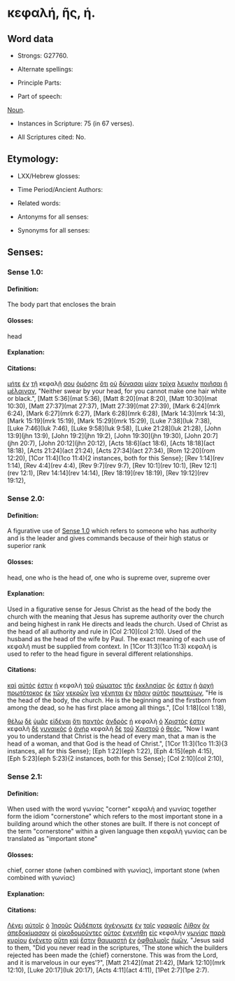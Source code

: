 # κεφαλή, ῆς, ἡ.

<!-- Status: S2=Needs2ndReview -->
<!-- Lexica used for edits: BDAG, FFM, LN, BN, A-S -->

## Word data

* Strongs: G27760.


* Alternate spellings:

* Principle Parts: 

* Part of speech: 

[Noun](http://ugg.readthedocs.io/en/latest/noun.html). 

* Instances in Scripture: 75 (in 67 verses).

* All Scriptures cited: No.

## Etymology: 

* LXX/Hebrew glosses: 

* Time Period/Ancient Authors: 

* Related words: 

* Antonyms for all senses:

* Synonyms for all senses: 

## Senses:

### Sense 1.0:

#### Definition: 

The body part that encloses the brain

#### Glosses:

head

#### Explanation:

#### Citations:

[μήτε](../G33830/01.md) [ἐν](../G17220/01.md) [τῇ](../G35880/01.md) κεφαλῇ [σου](../G47710/01.md) [ὀμόσῃς](../G36600/01.md) [ὅτι](../G37540/01.md) [οὐ](../G37560/01.md) [δύνασαι](../G14100/01.md) [μίαν](../G15200/01.md) [τρίχα](../G23590/01.md) [λευκὴν](../G30220/01.md) [ποιῆσαι](../G41600/01.md) [ἢ](../G22280/01.md) [μέλαιναν](../G31890/01.md), 
"Neither swear by your head, for you cannot make one hair white or black.", 
[Matt 5:36](mat 5:36),  [Matt 8:20](mat 8:20),  [Matt 10:30](mat 10:30),  [Matt 27:37](mat 27:37),  [Matt 27:39](mat 27:39),  [Mark 6:24](mrk 6:24),  [Mark 6:27](mrk 6:27),  [Mark 6:28](mrk 6:28),  [Mark 14:3](mrk 14:3),  [Mark 15:19](mrk 15:19),  [Mark 15:29](mrk 15:29),  [Luke 7:38](luk 7:38),  [Luke 7:46](luk 7:46),  [Luke 9:58](luk 9:58),  [Luke 21:28](luk 21:28),  [John 13:9](jhn 13:9),  [John 19:2](jhn 19:2),  [John 19:30](jhn 19:30),  [John 20:7](jhn 20:7),  [John 20:12](jhn 20:12),  [Acts 18:6](act 18:6),  [Acts 18:18](act 18:18),  [Acts 21:24](act 21:24),  [Acts 27:34](act 27:34),  [Rom 12:20](rom 12:20),  [1Cor 11:4](1co 11:4){2 instances, both for this Sense};  [Rev 1:14](rev 1:14),  [Rev 4:4](rev 4:4),  [Rev 9:7](rev 9:7),  [Rev 10:1](rev 10:1),  [Rev 12:1](rev 12:1),  [Rev 14:14](rev 14:14),  [Rev 18:19](rev 18:19),  [Rev 19:12](rev 19:12),  

### Sense 2.0:

#### Definition: 

A figurative use of [Sense 1.0](#sense-10) which refers to someone who has authority and is the leader and gives commands because of their high status or superior rank

#### Glosses:

head, one who is the head of, one who is supreme over, supreme over

#### Explanation:

Used in a figurative sense for Jesus Christ as the head of the body the church with the meaning that Jesus has supreme authority over the church and being highest in rank He directs and leads the church. Used of Christ as the head of all authority and rule in [Col 2:10](col 2:10). Used of the husband as the head of the wife by Paul. The exact meaning of each use of κεφαλή must be supplied from context. In [1Cor 11:3](1co 11:3) κεφαλή is used to refer to the head figure in several different relationships.

#### Citations:

[καὶ](../G25320/01.md) [αὐτός](../G08460/01.md) [ἐστιν](../G99999/01.md) [ἡ](../G35880/01.md) κεφαλὴ [τοῦ](../G35880/01.md) [σώματος](../G49830/01.md) [τῆς](../G35880/01.md) [ἐκκλησίας](../G15770/01.md) [ὅς](../G37390/01.md) [ἐστιν](../G99999/01.md) [ἡ](../G35880/01.md) [ἀρχή](../G07460/01.md) [πρωτότοκος](../G44160/01.md) [ἐκ](../G15370/01.md) [τῶν](../G35880/01.md) [νεκρῶν](../G34980/01.md) [ἵνα](../G24430/01.md) [γένηται](../G10960/01.md) [ἐν](../G17220/01.md) [πᾶσιν](../G39560/01.md) [αὐτὸς](../G08460/01.md) [πρωτεύων](../G44090/01.md), 
"He is the head of the body, the church. He is the beginning and the firstborn from among the dead, so he has first place among all things.", 
[Col 1:18](col 1:18),  



[θέλω](../G23090/01.md) [δὲ](../G11610/01.md) [ὑμᾶς](../G47710/01.md) [εἰδέναι](../G99999/01.md) [ὅτι](../G37540/01.md) [παντὸς](../G39560/01.md) [ἀνδρὸς](../G04350/01.md) [ἡ](../G35880/01.md) κεφαλὴ [ὁ](../G35880/01.md) [Χριστός](../G55470/01.md) [ἐστιν](../G99999/01.md) κεφαλὴ [δὲ](../G11610/01.md) [γυναικὸς](../G11350/01.md) [ὁ](../G35880/01.md) [ἀνήρ](../G04350/01.md) κεφαλὴ [δὲ](../G11610/01.md) [τοῦ](../G35880/01.md) [Χριστοῦ](../G55470/01.md) [ὁ](../G35880/01.md) [θεός](../G23160/01.md), 
"Now I want you to understand that Christ is the head of every man, that a man is the head of a woman, and that God is the head of Christ.", 
[1Cor 11:3](1co 11:3){3 instances, all for this Sense};  [Eph 1:22](eph 1:22),  [Eph 4:15](eph 4:15),  [Eph 5:23](eph 5:23){2 instances, both for this Sense};  [Col 2:10](col 2:10),  

### Sense 2.1:

#### Definition: 

When used with the word γωνίας "corner" κεφαλὴ and γωνίας together form the idiom "cornerstone" which refers to the most important stone in a building around which the other stones are built. If there is not concept of the term "cornerstone" within a given language then κεφαλὴ γωνίας can be translated as  "important stone" 

#### Glosses:

chief, corner stone (when combined with γωνίας), important stone (when combined with γωνίας)

#### Explanation:

#### Citations:

[Λέγει](../G30040/01.md) [αὐτοῖς](../G08460/01.md) [ὁ](../G35880/01.md) [Ἰησοῦς](../G24240/01.md) [Οὐδέποτε](../G37630/01.md) [ἀνέγνωτε](../G03140/01.md) [ἐν](../G17220/01.md) [ταῖς](../G35880/01.md) [γραφαῖς](../G11240/01.md) [Λίθον](../G30370/01.md) [ὃν](../G37390/01.md) [ἀπεδοκίμασαν](../G05930/01.md) [οἱ](../G35880/01.md) [οἰκοδομοῦντες](../G36180/01.md) [οὗτος](../G37780/01.md) [ἐγενήθη](../G10960/01.md) [εἰς](../G15190/01.md) κεφαλὴν [γωνίας](../G11370/01.md) [παρὰ](../G38440/01.md) [κυρίου](../G29620/01.md) [ἐγένετο](../G10960/01.md) [αὕτη](../G37780/01.md) [καὶ](../G25320/01.md) [ἔστιν](../G99999/01.md) [θαυμαστὴ](../G22980/01.md) [ἐν](../G17220/01.md) [ὀφθαλμοῖς](../G37880/01.md) [ἡμῶν](../G14730/01.md), 
"Jesus said to them, "Did you never read in the scriptures, 'The stone which the builders rejected has been made the {chief} cornerstone. This was from the Lord, and it is marvelous in our eyes'?", 
[Matt 21:42](mat 21:42),  [Mark 12:10](mrk 12:10),  [Luke 20:17](luk 20:17),  [Acts 4:11](act 4:11),  [1Pet 2:7](1pe 2:7). 
